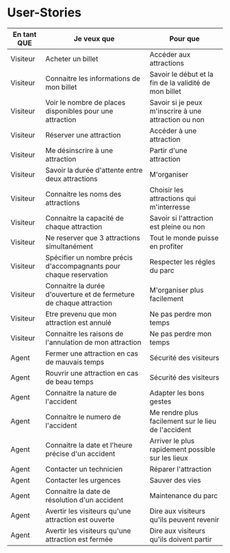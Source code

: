 # User-Stories

| En tant QUE | Je veux que | Pour que |
|----------|---------|-----------|
| Visiteur | Acheter un billet | Accéder aux attractions
| Visiteur | Connaitre les informations de mon billet | Savoir le début et la fin de la validité de mon billet |
| Visiteur | Voir le nombre de places disponibles pour une attraction | Savoir si je peux m'inscrire à une attraction ou non |
| Visiteur | Réserver une attraction | Accéder à une attraction |
| Visiteur | Me désinscrire à une attraction | Partir d'une attraction |
| Visiteur | Savoir la durée d'attente entre deux attractions | M'organiser |
| Visiteur | Connaitre les noms des attractions | Choisir les attractions qui m'interresse |
| Visiteur | Connaitre la capacité de chaque attraction | Savoir si l'attraction est pleine ou non |
| Visiteur | Ne reserver que 3 attractions simultanément | Tout le monde puisse en profiter |
| Visiteur | Spécifier un nombre précis d'accompagnants pour chaque reservation | Respecter les régles du parc |
| Visiteur | Connaitre la durée d'ouverture et de fermeture de chaque attraction | M'organiser plus facilement |
| Visiteur | Etre prevenu que mon attraction est annulé | Ne pas perdre mon temps |
| Visiteur | Connaitre les raisons de l'annulation de mon attraction | Ne pas perdre mon temps |
| Agent | Fermer une attraction en cas de mauvais temps | Sécurité des visiteurs |
| Agent | Rouvrir une attraction en cas de beau temps | Sécurité des visiteurs |
| Agent | Connaitre la nature de l'accident | Adapter les bons gestes
| Agent | Connaitre le numero de l'accident | Me rendre plus facilement sur le lieu de l'accident
| Agent | Connaitre la date et l'heure précise d'un accident | Arriver le plus rapidement possible sur les lieux |
| Agent | Contacter un technicien | Réparer l'attraction |
| Agent | Contacter les urgences | Sauver des vies |
| Agent | Connaitre la date de résolution d'un accident | Maintenance du parc |
| Agent | Avertir les visiteurs qu'une attraction est ouverte | Dire aux visiteurs qu'ils peuvent revenir |
| Agent | Avertir les visiteurs qu'une attraction est fermée | Dire aux visiteurs qu'ils doivent partir |
